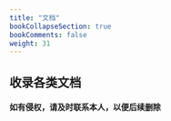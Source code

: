 ```yaml
---
title: "文档"
bookCollapseSection: true
bookComments: false
weight: 31
---
```


## 收录各类文档

#### 如有侵权，请及时联系本人，以便后续删除